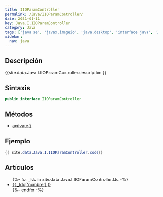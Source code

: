 ```yaml
---
title: IIOParamController
permalink: /Java/IIOParamController/
date: 2021-01-11
key: Java.I.IIOParamController
category: Java
tags: ['java se', 'javax.imageio', 'java.desktop', 'interface java', 'Java 1.0']
sidebar: 
  nav: java
---
```


## Descripción
{{site.data.Java.I.IIOParamController.description }}

## Sintaxis
~~~java
public interface IIOParamController
~~~

## Métodos
* [activate()](/Java/IIOParamController/activate/)

## Ejemplo
~~~java
{{ site.data.Java.I.IIOParamController.code}}
~~~

## Artículos
<ul>
{%- for _ldc in site.data.Java.I.IIOParamController.ldc -%}
   <li>
       <a href="{{_ldc['url'] }}">{{ _ldc['nombre'] }}</a>
   </li>
{%- endfor -%}
</ul>
